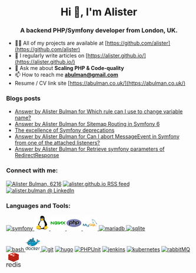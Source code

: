 <h1 align="center">Hi 👋, I'm Alister</h1>
<h3 align="center">A backend PHP/Symfony developer from London, UK.</h3>

<!-- <p align="left"> <a href="https://github.com/ryo-ma/github-profile-trophy"><img src="https://github-profile-trophy.vercel.app/?username=alister" alt="alister" /></a> </p> -->

- 👨‍💻 All of my projects are available at [https://github.com/alister](https://github.com/alister)
- 📝 I regularly write articles on [https://alister.github.io/](https://alister.github.io/)
- 💬 Ask me about **Scaling PHP & Code-quality**
- 📫 How to reach me **abulman@gmail.com**
- Resume / CV link site [https://abulman.co.uk/](https://abulman.co.uk/)

### Blogs posts
<!-- BLOG-POST-LIST:START -->
- [Answer by Alister Bulman for Which rule can I use to change variable name?](https://stackoverflow.com/questions/75309289/which-rule-can-i-use-to-change-variable-name/75315862#75315862)
- [Answer by Alister Bulman for Sitemap Routing in Symfony 6](https://stackoverflow.com/questions/75251100/sitemap-routing-in-symfony-6/75251257#75251257)
- [The excellence of Symfony deprecations](https://alister.github.io/blog/2022/12/21/the-excellence-of-symfony-deprecations/)
- [Answer by Alister Bulman for Can I abort MessageEvent in Symfony from one of the attached listeners?](https://stackoverflow.com/questions/74642861/can-i-abort-messageevent-in-symfony-from-one-of-the-attached-listeners/74668546#74668546)
- [Answer by Alister Bulman for Retrieve symfony parameters of RedirectResponse](https://stackoverflow.com/questions/74668260/retrieve-symfony-parameters-of-redirectresponse/74668345#74668345)
<!-- BLOG-POST-LIST:END -->

<h3 align="left">Connect with me:</h3>
<p align="left">
<a href="https://stackoverflow.com/users/6216" target="blank"><img align="center" src="https://raw.githubusercontent.com/rahuldkjain/github-profile-readme-generator/master/src/images/icons/Social/stack-overflow.svg" alt="Alister Bulman, 6216" height="30" width="40" /></a>
<a href="https://alister.github.io/index.xml" target="blank"><img align="center" src="https://raw.githubusercontent.com/rahuldkjain/github-profile-readme-generator/master/src/images/icons/Social/rss.svg" alt="alister.github.io RSS feed" height="30" width="40" /></a>
<a href="https://linkedin.com/in/alister.bulman" target="blank"><img align="center" src="https://raw.githubusercontent.com/rahuldkjain/github-profile-readme-generator/master/src/images/icons/Social/linked-in-alt.svg" alt="alister.bulman @ LinkedIn" height="30" width="40" /></a>
</p>

<h3 align="left">Languages and Tools:</h3>
<p align="left">
  <a href="https://symfony.com" target="_blank" rel="noreferrer"> <img src="https://symfony.com/logos/symfony_black_03.svg" alt="symfony" width="40" height="40"/> </a>
  <a href="https://www.linux.org/" target="_blank" rel="noreferrer"> <img src="https://raw.githubusercontent.com/devicons/devicon/master/icons/linux/linux-original.svg" alt="linux" width="40" height="40"/> </a> 
  <a href="https://www.nginx.com" target="_blank" rel="noreferrer"> <img src="https://raw.githubusercontent.com/devicons/devicon/master/icons/nginx/nginx-original.svg" alt="nginx" width="40" height="40"/> </a> <a href="https://www.php.net" target="_blank" rel="noreferrer"> <img src="https://raw.githubusercontent.com/devicons/devicon/master/icons/php/php-original.svg" alt="php" width="40" height="40"/> </a> 
  <a href="https://www.mysql.com/" target="_blank" rel="noreferrer"> <img src="https://raw.githubusercontent.com/devicons/devicon/master/icons/mysql/mysql-original-wordmark.svg" alt="mysql" width="40" height="40"/> </a> 
  <a href="https://mariadb.org/" target="_blank" rel="noreferrer"> <img src="https://www.vectorlogo.zone/logos/mariadb/mariadb-icon.svg" alt="mariadb" width="40" height="40"/> </a> 
  <a href="https://www.sqlite.org/" target="_blank" rel="noreferrer"> <img src="https://www.vectorlogo.zone/logos/sqlite/sqlite-icon.svg" alt="sqlite" width="40" height="40"/> </a>  
  
  <a href="https://www.gnu.org/software/bash/" target="_blank" rel="noreferrer"> <img src="https://www.vectorlogo.zone/logos/gnu_bash/gnu_bash-icon.svg" alt="bash" width="40" height="40"/> </a>
  <a href="https://www.docker.com/" target="_blank" rel="noreferrer"> <img src="https://raw.githubusercontent.com/devicons/devicon/master/icons/docker/docker-original-wordmark.svg" alt="docker" width="40" height="40"/> </a> 
  <a href="https://git-scm.com/" target="_blank" rel="noreferrer"> <img src="https://www.vectorlogo.zone/logos/git-scm/git-scm-icon.svg" alt="git" width="40" height="40"/></a> 
  <a href="https://gohugo.io/" target="_blank" rel="noreferrer"> <img src="https://api.iconify.design/logos-hugo.svg" alt="hugo" width="40" height="40"/></a> 
  <a href="[https://jasmine.github.io/](https://phpunit.de/)" target="_blank" rel="noreferrer"> <img src="https://phpunit.de/img/phpunit.svg" alt="PHPUnit" width="80" height="40"/></a> 
  <a href="https://www.jenkins.io" target="_blank" rel="noreferrer"> <img src="https://www.vectorlogo.zone/logos/jenkins/jenkins-icon.svg" alt="jenkins" width="40" height="40"/></a> 
  <a href="https://kubernetes.io" target="_blank" rel="noreferrer"> <img src="https://www.vectorlogo.zone/logos/kubernetes/kubernetes-icon.svg" alt="kubernetes" width="40" height="40"/></a> 
  <a href="https://www.rabbitmq.com" target="_blank" rel="noreferrer"> <img src="https://www.vectorlogo.zone/logos/rabbitmq/rabbitmq-icon.svg" alt="rabbitMQ" width="40" height="40"/></a> 
  <a href="https://redis.io" target="_blank" rel="noreferrer"> <img src="https://raw.githubusercontent.com/devicons/devicon/master/icons/redis/redis-original-wordmark.svg" alt="redis" width="40" height="40"/></a> 
</p>

<!--
<p><img align="center" src="https://github-readme-stats.vercel.app/api/top-langs?username=alister&show_icons=true&locale=en&layout=compact" alt="alister" /></p>
<p><img align="center" src="https://github-readme-streak-stats.herokuapp.com/?user=alister&" alt="alister" /></p>
-->

<!--
### Hi there 👋
**alister/alister** is a ✨ _special_ ✨ repository because its `README.md` (this file) appears on your GitHub profile.

Here are some ideas to get you started:

- 🔭 I’m currently working on ...
- 🌱 I’m currently learning ...
- 👯 I’m looking to collaborate on ...
- 🤔 I’m looking for help with ...
- 💬 Ask me about ...
- 📫 How to reach me: ...
- 😄 Pronouns: ...
- ⚡ Fun fact: ...
-->
